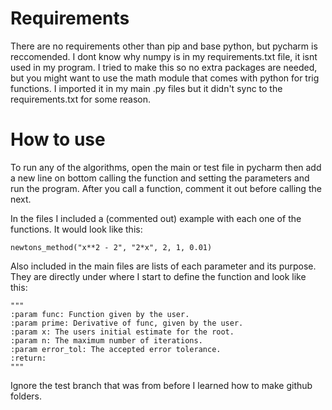 # Requirements

There are no requirements other than pip and base python, but pycharm is reccomended. I dont know why numpy is in my requirements.txt file, it isnt used in my program. I tried to make this so no extra packages are needed, but you might want to use the math module that comes with python for trig functions. I imported it in my main .py files but it didn't sync to the requirements.txt for some reason.

# How to use

To run any of the algorithms, open the main or test file in pycharm then add a new line on bottom calling the function and setting the parameters and run the program. After you call a function, comment it out before calling the next. 



In the files I included a (commented out) example with each one of the functions. It would look like this: 
    
    newtons_method("x**2 - 2", "2*x", 2, 1, 0.01)

Also included in the main files are lists of each parameter and its purpose. They are directly under where I start to define the function and look like this:  

    """
    :param func: Function given by the user.
    :param prime: Derivative of func, given by the user.
    :param x: The users initial estimate for the root.
    :param n: The maximum number of iterations.
    :param error_tol: The accepted error tolerance.
    :return:
    """
Ignore the test branch that was from before I learned how to make github folders.

